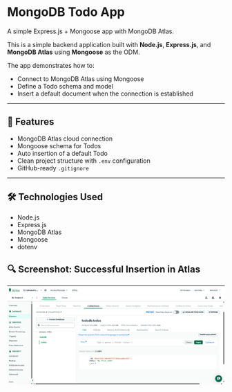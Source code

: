 # MongoDB Todo App

A simple Express.js + Mongoose app with MongoDB Atlas.

This is a simple backend application built with **Node.js**, **Express.js**, and **MongoDB Atlas** using **Mongoose** as the ODM.

The app demonstrates how to:
- Connect to MongoDB Atlas using Mongoose
- Define a Todo schema and model
- Insert a default document when the connection is established

---

## 🚀 Features

- MongoDB Atlas cloud connection
- Mongoose schema for Todos
- Auto insertion of a default Todo
- Clean project structure with `.env` configuration
- GitHub-ready `.gitignore`

---

## 🛠️ Technologies Used

- Node.js
- Express.js
- MongoDB Atlas
- Mongoose
- dotenv

## 🔍 Screenshot: Successful Insertion in Atlas

![Todo in MongoDB Atlas](./screenshots/Screenshot%202025-07-28%20193851.png)
